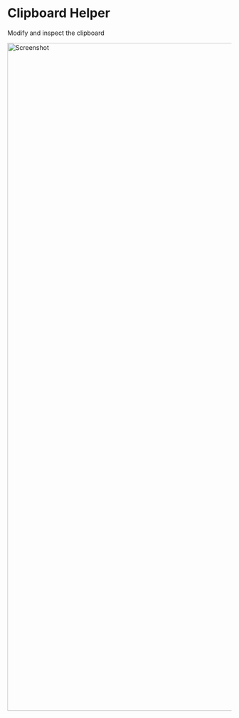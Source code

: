 # Clipboard Helper

Modify and inspect the clipboard

<img width="1499" alt="Screenshot" src="https://user-images.githubusercontent.com/4272090/215172404-e6845b8d-2542-4741-b752-ea9c533dee1a.png">
